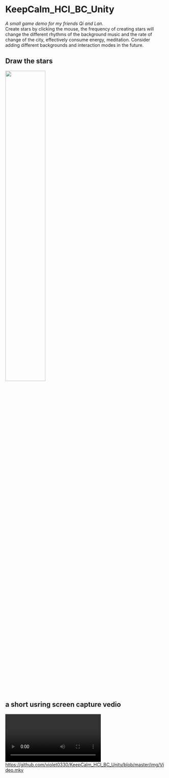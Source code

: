 # KeepCalm_HCI_BC_Unity
*A small game demo for my friends Qi and Lan.* <br>
Create stars by clicking the mouse, the frequency of creating stars will change the different rhythms of the background music and the rate of change of the city, effectively consume energy, meditation. Consider adding different backgrounds and interaction modes in the future.

## Draw the stars <br>
 <img src="https://github.com/violet0330/KeepCalm_HCI_BC_Unity/blob/master/img/Draw.gif" width="50%">

## a short usring screen capture vedio
![Watch the video](https://github.com/violet0330/KeepCalm_HCI_BC_Unity/blob/master/img/smallerVideo.MP4)
<br>
<https://github.com/violet0330/KeepCalm_HCI_BC_Unity/blob/master/img/Video.mkv>
